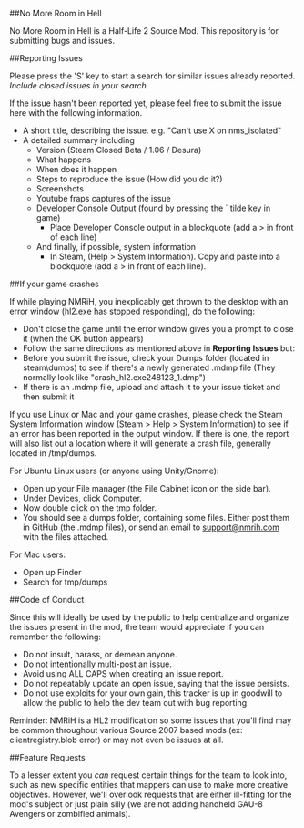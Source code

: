 ##No More Room in Hell

No More Room in Hell is a Half-Life 2 Source Mod. This repository is for submitting bugs and issues.

##Reporting Issues

Please press the 'S' key to start a search for similar issues already reported. *Include closed issues in your search.*

If the issue hasn't been reported yet, please feel free to submit the issue here with the following information.

* A short title, describing the issue. e.g. "Can't use X on nms_isolated"
* A detailed summary including
  * Version (Steam Closed Beta / 1.06 / Desura)
  * What happens
  * When does it happen
  * Steps to reproduce the issue (How did you do it?)
  * Screenshots
  * Youtube fraps captures of the issue
  * Developer Console Output (found by pressing the ` tilde key in game)
      * Place Developer Console output in a blockquote (add a > in front of each line)
  * And finally, if possible, system information
      * In Steam, (Help > System Information). Copy and paste into a blockquote (add a > in front of each line).

##If your game crashes

If while playing NMRiH, you inexplicably get thrown to the desktop with an error window (hl2.exe has stopped responding), do the following:

* Don't close the game until the error window gives you a prompt to close it (when the OK button appears)
* Follow the same directions as mentioned above in **Reporting Issues** but:
* Before you submit the issue, check your Dumps folder (located in steam\dumps) to see if there's a newly generated .mdmp file (They normally look like "crash_hl2.exe248123_1.dmp")
* If there is an .mdmp file, upload and attach it to your issue ticket and then submit it

If you use Linux or Mac and your game crashes, please check the Steam System Information window (Steam > Help > System Information) to see if an error has been reported in the output window. If there is one, the report will also list out a location where it will generate a crash file, generally located in /tmp/dumps.

For Ubuntu Linux users (or anyone using Unity/Gnome): 
* Open up your File manager (the File Cabinet icon on the side bar).
* Under Devices, click Computer.
* Now double click on the tmp folder.
* You should see a dumps folder, containing some files. Either post them in GitHub (the .mdmp files), or send an email to support@nmrih.com with the files attached.

For Mac users:
* Open up Finder
* Search for tmp/dumps 

##Code of Conduct

Since this will ideally be used by the public to help centralize and organize the issues present in the mod, the team would appreciate if you can remember the following:

* Do not insult, harass, or demean anyone.
* Do not intentionally multi-post an issue.
* Avoid using ALL CAPS when creating an issue report.
* Do not repeatably update an open issue, saying that the issue persists.
* Do not use exploits for your own gain, this tracker is up in goodwill to allow the public to help the dev team out with bug reporting.

Reminder: NMRiH is a HL2 modification so some issues that you'll find may be common throughout various Source 2007 based mods (ex: clientregistry.blob error) or may not even be issues at all.

##Feature Requests

To a lesser extent you *can* request certain things for the team to look into, such as new specific entities that mappers can use to make more creative objectives. However, we'll overlook requests that are either ill-fitting for the mod's subject or just plain silly (we are not adding handheld GAU-8 Avengers or zombified animals).
